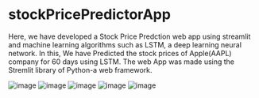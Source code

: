 # stockPricePredictorApp
Here, we have developed a Stock Price Predction web app using streamlit and machine learning algorithms such as LSTM, a deep learning neural network.
In this, We have Predicted the stock prices of Apple(AAPL) company for 60 days using LSTM.
The web App was made using the Stremlit library of Python-a web framework.

![image](https://user-images.githubusercontent.com/113851940/208229662-9b1d8259-7302-412f-bc0d-c07297d156e3.png)
![image](https://user-images.githubusercontent.com/113851940/208229717-b9d34c54-d15d-4c5b-99e9-ef5cc78c60d0.png)
![image](https://user-images.githubusercontent.com/113851940/208229741-a971023c-ba8a-49b1-a691-859acd4669ed.png)
![image](https://user-images.githubusercontent.com/113851940/208229742-fcc231da-ef9e-4b12-a012-bbc65157eb51.png)
![image](https://user-images.githubusercontent.com/113851940/208229746-04328391-fcad-440a-bc90-672ee5185210.png)
